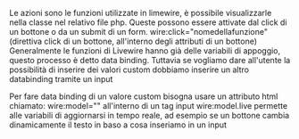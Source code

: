 Le azioni sono le funzioni utilizzate in limewire, è possibile visualizzarle nella classe nel relativo file php.
Queste possono essere attivate dal click di un bottone o da un submit di un form.
wire:click="nomedellafunzione" (direttiva click di un bottone, all'interno degli attributi di un bottone)
Generalmente le funzioni di Livewire hanno già delle variabili di appoggio, questo processo è detto data binding.
Tuttavia se vogliamo dare all'utente la possibilità di inserire dei valori custom dobbiamo inserire un altro databinding tramite un input

Per fare data binding  di un valore custom bisogna usare un attributo html chiamato:
wire:model="" all'interno di un tag input
wire:model.live permette alle variabili di aggiornarsi in tempo reale, ad esempio se un bottone cambia dinamicamente il testo in baso a cosa inseriamo in un input